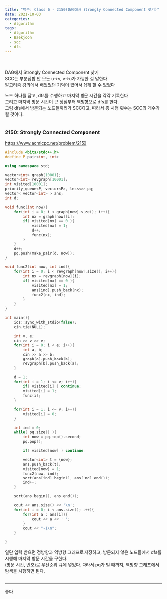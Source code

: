 ```yaml
---
title: "백준: Class 6 - 2150(DAG에서 Strongly Connected Component 찾기)"
date: 2021-10-03
categories:
  - Algorithm
tags:
  - Algorithm
  - Baekjoon
  - scc
  - dfs
---
```


<br></br>
DAG에서 Strongly Connected Component 찾기  
SCC는 부분집합 안 모든 u->v, v->u가 가능한 걸 말한다  
알고리즘 강의에서 배웠었던 기억이 있어서 쉽게 할 수 있었다  

노드 하나를 잡고, dfs를 수행하고 마지막 방문 시간을 각각 기록한다  
그리고 마지막 방문 시간이 큰 정점부터 역방향으로 dfs를 한다.  
그럼 dfs에서 방문되는 노드들끼리가 SCC이고, 따라서 총 시행 횟수는 SCC의 개수가 될 것이다.
<br></br>

### 2150: Strongly Connected Component
https://www.acmicpc.net/problem/2150
```cpp
#include <bits/stdc++.h>
#define P pair<int, int>

using namespace std;

vector<int> graph[10001];
vector<int> revgraph[10001];
int visited[10001];
priority_queue<P, vector<P>, less<>> pq;
vector< vector<int> > ans;
int d;

void func(int now){
    for(int i = 0; i < graph[now].size(); i++){
        int nx = graph[now][i];
        if( visited[nx] == 0 ){
            visited[nx] = 1;
            d++;
            func(nx);
        }
    }
    d++;
    pq.push(make_pair(d, now));
}

void func2(int now, int ind){
    for(int i = 0; i < revgraph[now].size(); i++){
        int nx = revgraph[now][i];
        if( visited[nx] == 0 ){
            visited[nx] = 1;
            ans[ind].push_back(nx);
            func2(nx, ind);
        }
    }
}

int main(){
    ios::sync_with_stdio(false);
    cin.tie(NULL);

    int v, e;
    cin >> v >> e;
    for(int i = 0; i < e; i++){
        int a, b;
        cin >> a >> b;
        graph[a].push_back(b);
        revgraph[b].push_back(a);
    }

    d = 1;
    for(int i = 1; i <= v; i++){
        if( visited[i] ) continue;
        visited[i] = 1;
        func(i);
    }

    for(int i = 1; i <= v; i++){
        visited[i] = 0;
    }

    int ind = 0;
    while( pq.size() ){
        int now = pq.top().second;
        pq.pop();

        if( visited[now] ) continue;

        vector<int> t = {now};
        ans.push_back(t);
        visited[now] = 1;
        func2(now, ind);
        sort(ans[ind].begin(), ans[ind].end());
        ind++;
    }

    sort(ans.begin(), ans.end());

    cout << ans.size() << '\n';
    for(int i = 0; i < ans.size(); i++){
        for(int a : ans[i]){
            cout << a << ' ';
        }
        cout << "-1\n";
    }

}
```
일단 입력 받으면 정방향과 역방향 그래프로 저장하고, 방문되지 않은 노드들에서 dfs를 시행해 마지막 방문 시간을 구한다.  
(방문 시간, 번호)로 우선순위 큐에 넣었다. 따라서 pq가 빌 때까지, 역방향 그래프에서 탐색을 시행하면 된다. 
<br></br>

---
좋다
<br></br>
